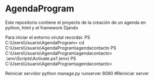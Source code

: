 # AgendaProgram
Este repositorio contiene el proyecto de la creación de un agenda en python, html y el framework Djando

Para iniciar el entorno virutal recordar. 
PS C:\Users\Usuario\AgendaProgram> cd C:\Users\Usuario\AgendaProgram\agendacontacto
PS C:\Users\Usuario\AgendaProgram\agendacontacto> .\env\Scripts\Activate.ps1
(env) PS C:\Users\Usuario\AgendaProgram\agendacontacto> 

Reiniciar servidor python manage.py runserver 8080 #Reiniciar server
